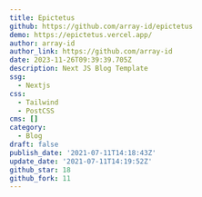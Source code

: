 ```yaml
---
title: Epictetus
github: https://github.com/array-id/epictetus
demo: https://epictetus.vercel.app/
author: array-id
author_link: https://github.com/array-id
date: 2023-11-26T09:39:39.705Z
description: Next JS Blog Template
ssg:
  - Nextjs
css:
  - Tailwind
  - PostCSS
cms: []
category:
  - Blog
draft: false
publish_date: '2021-07-11T14:18:43Z'
update_date: '2021-07-11T14:19:52Z'
github_star: 18
github_fork: 11
---
```

